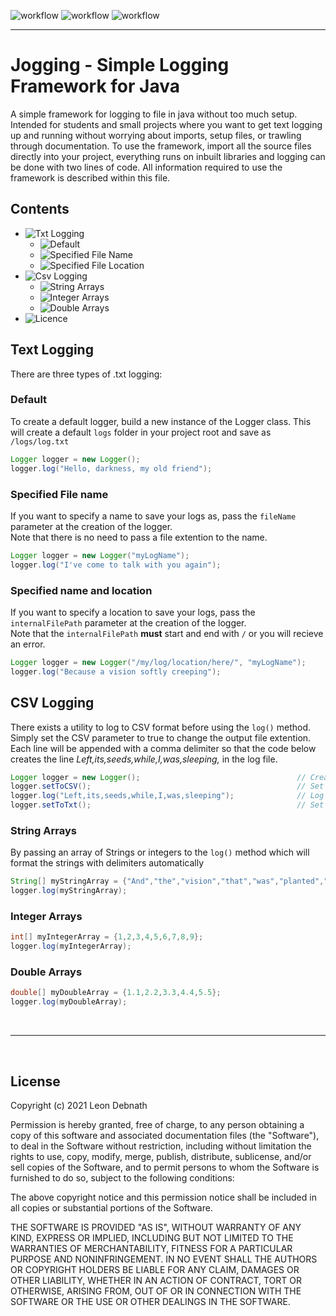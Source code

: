 ![workflow](https://github.com/S010MON/jogging/actions/workflows/linux.yml/badge.svg)
![workflow](https://github.com/S010MON/jogging/actions/workflows/windows.yml/badge.svg)
![workflow](https://github.com/S010MON/jogging/actions/workflows/mac.yml/badge.svg)

--------------------------------------------------------------------------------------

# Jogging - Simple Logging Framework for Java

A simple framework for logging to file in java without too much setup. Intended for students and small projects where you want to get text logging up and running without worrying about imports, setup files, or trawling through documentation.  To use the framework, import all the source files directly into your project, everything runs on inbuilt libraries and logging can be done with two lines of code.  All information required to use the framework is described within this file.

## Contents
- ![Txt Logging](https://github.com/S010MON/jogging#text-logging)
    - ![Default](https://github.com/S010MON/jogging#default)
    - ![Specified File Name](https://github.com/S010MON/jogging#specified-name)
    - ![Specified File Location](https://github.com/S010MON/jogging#specified-name-and-location)
- ![Csv Logging](https://github.com/S010MON/jogging#csv-logging)
    - ![String Arrays](https://github.com/S010MON/jogging#string-arrays)
    - ![Integer Arrays](https://github.com/S010MON/jogging#integer-arrays)
    - ![Double Arrays](https://github.com/S010MON/jogging#double-arrays)
- ![Licence](https://github.com/S010MON/jogging#license)

## Text Logging
There are three types of .txt logging:

### Default
To create a default logger, build a new instance of the Logger class.
This will create a default `logs` folder in your project root and save as `/logs/log.txt`
    
```java
Logger logger = new Logger();
logger.log("Hello, darkness, my old friend");
```

### Specified File name
If you want to specify a name to save your logs as, pass the `fileName` parameter at the creation of the logger.  
Note that there is no need to pass a file extention to the name. 

```java
Logger logger = new Logger("myLogName");
logger.log("I've come to talk with you again");
``` 

### Specified name and location
If you want to specify a location to save your logs, pass the `internalFilePath` parameter at the creation of the logger.  
Note that the `internalFilePath` **must** start and end with `/` or you will recieve an error.

```java
Logger logger = new Logger("/my/log/location/here/", "myLogName");
logger.log("Because a vision softly creeping");
```

## CSV Logging
There exists a utility to log to CSV format before using the `log()` method.  Simply set the CSV parameter to true to change the output file extention.  Each line will be appended with a comma delimiter so that the code below creates the line _Left,its,seeds,while,I,was,sleeping,_ in the log file. 

```java
Logger logger = new Logger();                                   // Create a new logger
logger.setToCSV();                                              // Set the CSV to true
logger.log("Left,its,seeds,while,I,was,sleeping");              // Log a user formatted comma seperated string to a .csv file
logger.setToTxt();                                              // Set the CSV to false (logging will now go to a .txt file of the same name)
```

### String Arrays
By passing an array of Strings or integers to the `log()` method which will format the strings with delimiters automatically

```java
String[] myStringArray = {"And","the","vision","that","was","planted","in","my","brain"};
logger.log(myStringArray);
```

### Integer Arrays

```java
int[] myIntegerArray = {1,2,3,4,5,6,7,8,9};
logger.log(myIntegerArray);
```

### Double Arrays

```java
double[] myDoubleArray = {1.1,2.2,3.3,4.4,5.5};
logger.log(myDoubleArray);
```
</br>

----

</br>

## License
Copyright (c) 2021 Leon Debnath

Permission is hereby granted, free of charge, to any person obtaining a copy
of this software and associated documentation files (the "Software"), to deal
in the Software without restriction, including without limitation the rights
to use, copy, modify, merge, publish, distribute, sublicense, and/or sell
copies of the Software, and to permit persons to whom the Software is
furnished to do so, subject to the following conditions:

The above copyright notice and this permission notice shall be included in all
copies or substantial portions of the Software.

THE SOFTWARE IS PROVIDED "AS IS", WITHOUT WARRANTY OF ANY KIND, EXPRESS OR
IMPLIED, INCLUDING BUT NOT LIMITED TO THE WARRANTIES OF MERCHANTABILITY,
FITNESS FOR A PARTICULAR PURPOSE AND NONINFRINGEMENT. IN NO EVENT SHALL THE
AUTHORS OR COPYRIGHT HOLDERS BE LIABLE FOR ANY CLAIM, DAMAGES OR OTHER
LIABILITY, WHETHER IN AN ACTION OF CONTRACT, TORT OR OTHERWISE, ARISING FROM,
OUT OF OR IN CONNECTION WITH THE SOFTWARE OR THE USE OR OTHER DEALINGS IN THE
SOFTWARE.
